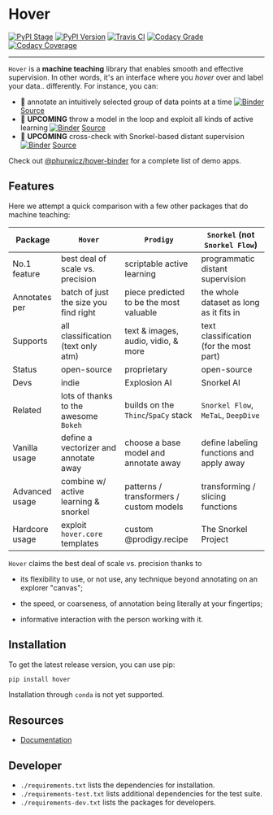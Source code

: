 # Hover

[![PyPI Stage](https://img.shields.io/pypi/status/hover?style=for-the-badge)](https://pypi.org)
[![PyPI Version](https://img.shields.io/pypi/v/hover?style=for-the-badge)](https://pypi.org)
[![Travis CI](https://img.shields.io/travis/com/phurwicz/hover/main?style=for-the-badge)](https://travis-ci.com)
[![Codacy Grade](https://img.shields.io/codacy/grade/689827d9077b43ac8721c7658d122d1a?style=for-the-badge)](https://www.codacy.com)
[![Codacy Coverage](https://img.shields.io/codacy/coverage/689827d9077b43ac8721c7658d122d1a/main?style=for-the-badge)](https://www.codacy.com)

----

`Hover` is a **machine teaching** library that enables smooth and effective supervision. In other words, it's an interface where you _hover_ over and label your data.. differently. For instance, you can:

-   :seedling: annotate an intuitively selected group of data points at a time [![Binder](https://mybinder.org/badge_logo.svg)](https://mybinder.org/v2/gh/phurwicz/hover-binder/master?urlpath=/proxy/5006/app-simple-annotator) [Source](https://github.com/phurwicz/hover-binder/app-simple-annotator/main.py)
-   :ferris_wheel: **UPCOMING** throw a model in the loop and exploit all kinds of active learning [![Binder](https://mybinder.org/badge_logo.svg)](https://mybinder.org/v2/gh/phurwicz/hover-binder/master?urlpath=/proxy/5006/app-active-learning) [Source](https://github.com/phurwicz/hover-binder/app-active-learning/main.py)
-   :whale: **UPCOMING** cross-check with Snorkel-based distant supervision [![Binder](https://mybinder.org/badge_logo.svg)](https://mybinder.org/v2/gh/phurwicz/hover-binder/master?urlpath=/proxy/5006/app-snorkel-explorer) [Source](https://github.com/phurwicz/hover-binder/app-snorkel-explorer/main.py)

Check out [@phurwicz/hover-binder](https://github.com/phurwicz/hover-binder) for a complete list of demo apps.

## Features

Here we attempt a quick comparison with a few other packages that do machine teaching:

Package        | `Hover`                               | `Prodigy`                               | `Snorkel` (not `Snorkel Flow`)
-------------- | ------------------------------------- | --------------------------------------- | -------------------------
No.1 feature   | best deal of scale vs. precision      | scriptable active learning              | programmatic distant supervision
Annotates per  | batch of just the size you find right | piece predicted to be the most valuable | the whole dataset as long as it fits in
Supports       | all classification (text only atm)    | text & images, audio, vidio, & more     | text classification (for the most part)
Status         | open-source                           | proprietary                             | open-source
Devs           | indie                                 | Explosion AI                            | Snorkel AI
Related        | lots of thanks to the awesome `Bokeh` | builds on the `Thinc`/`SpaCy` stack     | `Snorkel Flow`, `MeTaL`, `DeepDive`
Vanilla usage  | define a vectorizer and annotate away | choose a base model and annotate away   | define labeling functions and apply away
Advanced usage | combine w/ active learning & snorkel  | patterns / transformers / custom models | transforming / slicing functions
Hardcore usage | exploit `hover.core` templates        | custom @prodigy.recipe                  | The Snorkel Project

`Hover` claims the best deal of scale vs. precision thanks to

-   its flexibility to use, or not use, any technique beyond annotating on an explorer "canvas";

-   the speed, or coarseness, of annotation being literally at your fingertips;

-   informative interaction with the person working with it.

## Installation

To get the latest release version, you can use pip:

```bash
pip install hover
```

Installation through `conda` is not yet supported.

## Resources

-   [Documentation](https://phurwicz.github.io/hover/)

## Developer

-   `./requirements.txt` lists the dependencies for installation.
-   `./requirements-test.txt` lists additional dependencies for the test suite.
-   `./requirements-dev.txt` lists the packages for developers.
